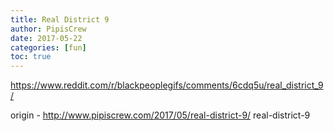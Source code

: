 ```yaml
---
title: Real District 9
author: PipisCrew
date: 2017-05-22
categories: [fun]
toc: true
---
```


https://www.reddit.com/r/blackpeoplegifs/comments/6cdq5u/real_district_9/

origin - http://www.pipiscrew.com/2017/05/real-district-9/ real-district-9